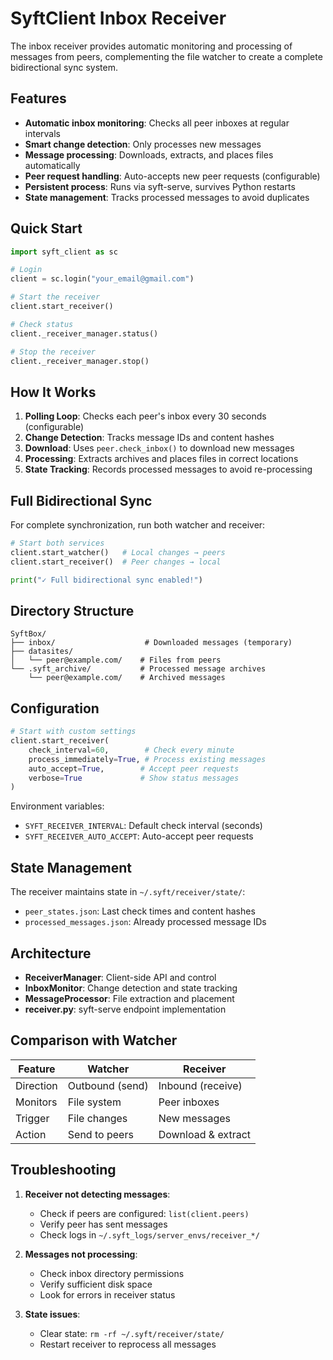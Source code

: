 # SyftClient Inbox Receiver

The inbox receiver provides automatic monitoring and processing of messages from peers, complementing the file watcher to create a complete bidirectional sync system.

## Features

- **Automatic inbox monitoring**: Checks all peer inboxes at regular intervals
- **Smart change detection**: Only processes new messages
- **Message processing**: Downloads, extracts, and places files automatically
- **Peer request handling**: Auto-accepts new peer requests (configurable)
- **Persistent process**: Runs via syft-serve, survives Python restarts
- **State management**: Tracks processed messages to avoid duplicates

## Quick Start

```python
import syft_client as sc

# Login
client = sc.login("your_email@gmail.com")

# Start the receiver
client.start_receiver()

# Check status
client._receiver_manager.status()

# Stop the receiver
client._receiver_manager.stop()
```

## How It Works

1. **Polling Loop**: Checks each peer's inbox every 30 seconds (configurable)
2. **Change Detection**: Tracks message IDs and content hashes
3. **Download**: Uses `peer.check_inbox()` to download new messages
4. **Processing**: Extracts archives and places files in correct locations
5. **State Tracking**: Records processed messages to avoid re-processing

## Full Bidirectional Sync

For complete synchronization, run both watcher and receiver:

```python
# Start both services
client.start_watcher()   # Local changes → peers
client.start_receiver()  # Peer changes → local

print("✓ Full bidirectional sync enabled!")
```

## Directory Structure

```
SyftBox/
├── inbox/                    # Downloaded messages (temporary)
├── datasites/
│   └── peer@example.com/    # Files from peers
└── .syft_archive/           # Processed message archives
    └── peer@example.com/    # Archived messages
```

## Configuration

```python
# Start with custom settings
client.start_receiver(
    check_interval=60,        # Check every minute
    process_immediately=True, # Process existing messages
    auto_accept=True,        # Accept peer requests
    verbose=True             # Show status messages
)
```

Environment variables:
- `SYFT_RECEIVER_INTERVAL`: Default check interval (seconds)
- `SYFT_RECEIVER_AUTO_ACCEPT`: Auto-accept peer requests

## State Management

The receiver maintains state in `~/.syft/receiver/state/`:
- `peer_states.json`: Last check times and content hashes
- `processed_messages.json`: Already processed message IDs

## Architecture

- **ReceiverManager**: Client-side API and control
- **InboxMonitor**: Change detection and state tracking
- **MessageProcessor**: File extraction and placement
- **receiver.py**: syft-serve endpoint implementation

## Comparison with Watcher

| Feature | Watcher | Receiver |
|---------|---------|----------|
| Direction | Outbound (send) | Inbound (receive) |
| Monitors | File system | Peer inboxes |
| Trigger | File changes | New messages |
| Action | Send to peers | Download & extract |

## Troubleshooting

1. **Receiver not detecting messages**:
   - Check if peers are configured: `list(client.peers)`
   - Verify peer has sent messages
   - Check logs in `~/.syft_logs/server_envs/receiver_*/`

2. **Messages not processing**:
   - Check inbox directory permissions
   - Verify sufficient disk space
   - Look for errors in receiver status

3. **State issues**:
   - Clear state: `rm -rf ~/.syft/receiver/state/`
   - Restart receiver to reprocess all messages